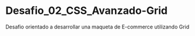 # Desafio_02_CSS_Avanzado-Grid
Desafio orientado a desarrollar una maqueta de E-commerce utilizando Grid

